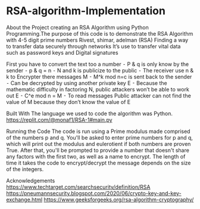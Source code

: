 # RSA-algorithm-Implementation
About the Project
creating an RSA Algorithm using Python Programming.The purpose of this code is to demonstrate the RSA Algorithm with 4-5 digit prime numbers
Rivest, shimar, adelman (RSA)
Finding a way to transfer data securely through networks
 It’s  use to transfer vital data such as password keys and Digital signatures

First you have to convert the text too a number
	⁃	P & q is only know by the sender
	⁃	p & q = n 
	⁃	N and k is publicize to the public
	⁃	The receiver use n & k to Encrypter there messages M 
	⁃	M^k mod n=c is sent back to the sender
	⁃	Can be decrypted by using another private key E 
	⁃	Because the mathematic difficulty in factoring N, public attackers won’t be able to work out E
	⁃	C^e mod n = M
	⁃	To read messages 
Public attacker can not find the value of M because they don’t know the value of E

Built With
The language we used to code the algorithm was Python. 
https://replit.com/@monaf1/RSA-1#main.py

Running the Code
The code is run using a Prime modulus made comprised of the numbers p and q. You'll be asked to enter prime numbers for p and q, which will print out the modulus and eulerotient if both numbers are proven True. After that, you'll be prompted to provide a number that doesn't share any factors with the first two, as well as a name to encrypt. The length of time it takes the code to encrypt/decrypt the message depends on the size of the integers.

Acknowledgements
https://www.techtarget.com/searchsecurity/definition/RSA
https://pneumannsecurity.blogspot.com/2020/06/crypto-key-and-key-exchange.html
https://www.geeksforgeeks.org/rsa-algorithm-cryptography/
